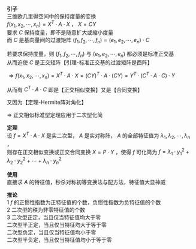 **引子**    
三维欧几里得空间中的保持度量的变换    
 $f(x_1,x_2,\cdots,x_n)=X^T\cdot A\cdot X$ ， $X=CY$     
要求 $C$ 保持度量，即不是随意扩大或缩小度量    
而 $C$ 是基向量间的过渡矩阵 $(f_1,f_2,\cdots,f_n)=(e_1,e_2,\cdots,e_n)\cdot C$     
    
若要求保持度量，则 $(f_1,f_2,\cdots,f_n)$ 与 $(e_1,e_2,\cdots,e_n)$ 都必须是标准正交基    
从而迫使 $C$ 是正交矩阵【引理-标准正交基的过渡矩阵是酉阵】    
    
 $\Rightarrow f(x_1,x_2,\cdots,x_n)=X^T\cdot A\cdot X=(CY)^T\cdot A\cdot(CY)=Y^T\cdot(C^T\cdot A\cdot C)\cdot Y$     
    
从而有 $C^T\cdot A\cdot C$ 即是【正交相似变换】又是【合同变换】    
    
又因为【定理-Hermite阵对角化】    
    
 $\Rightarrow$ 正交相似标准型定理应用于二次型化简    
    
**定理**    
设 $f=X^T\cdot A\cdot X$ 是实二次型， $A$ 是实对称阵， $A$ 的全部特征值为 $\lambda_1,\lambda_2,\cdots,\lambda_n$ ，    
则存在正交相似变换或正交合同变换 $X=P\cdot Y$ ，使得 $f$ 可化简为 $f=\lambda_1\cdot y_1^2+\lambda_2\cdot y_2^2+\cdots+\lambda_n\cdot y_n^2$     
    
**使用**    
直接求 $A$ 的特征值，秒杀对称初等变换法与配方法，特征值大显神威    
    
**推论**    
1  $f$ 的正惯性指数为正特征值的个数，负惯性指数为负特征值的个数    
2 二次型的秩为非零特征值的个数    
3 二次型正定，当且仅当特征值均大于零    
  二次型半正定，当且仅当特征均大于等于零    
  二次型负定，当且仅当特征值均小于零    
  二次型半负定，当且仅当特征值均小于等于零    
